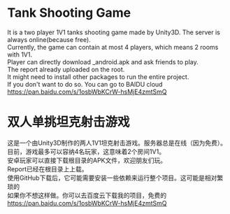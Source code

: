 # Tank Shooting Game
It is a two player 1V1 tanks shooting game made by Unity3D. The server is always online(because free).
<br>
Currently, the game can contain at most 4 players, which means 2 rooms with 1V1.
<br>
Player can directly download _android.apk and ask friends to play.
<br>
The report already uploaded on the root.
<br>
It might need to install other packages to run the entire project. 
<br>
If you don't want to do so. You can go to BAIDU cloud 
<a href="https://pan.baidu.com/s/1osbWbKCrW-hsMjE4zmtSmQ">https://pan.baidu.com/s/1osbWbKCrW-hsMjE4zmtSmQ</a>



# 双人单挑坦克射击游戏
这是一个由Unity3D制作的两人1V1坦克射击游戏。服务器总是在线（因为免费）。
<BR>
目前，游戏最多可以容纳4名玩家，这意味着2个房间1V1。
<BR>
安卓玩家可以直接下载根目录的APK文件，欢迎朋友们玩。
<BR>
Report已经在根目录上上载。
<BR>
使用GitHub下载后，它可能需要安装一些依赖来运行整个项目。这可能是相对繁琐的
<BR>
如果你不想这样做。你可以去百度云下载我的项目，免费的
  <a href="https://pan.baidu.com/s/1osbWbKCrW-hsMjE4zmtSmQ">https://pan.baidu.com/s/1osbWbKCrW-hsMjE4zmtSmQ</a>
